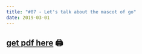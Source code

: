 ```yaml
---
title: "#07 - Let's talk about the mascot of go"
date: 2019-03-01
---
```


## [get pdf here](/gott/episode07.pdf) 🖨
